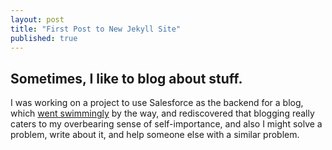 ```yaml
---
layout: post
title: "First Post to New Jekyll Site"
published: true
---
```

## Sometimes, I like to blog about stuff.

I was working on a project to use Salesforce as the backend for a blog, which [went swimmingly](http://cappblog-developer-edition.na50.force.com/) by the way, and rediscovered that blogging really caters to my overbearing sense of self-importance, and also I might solve a problem, write about it, and help someone else with a similar problem. 
